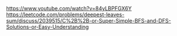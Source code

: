 https://www.youtube.com/watch?v=84yLBPFGX6Y
​
https://leetcode.com/problems/deepest-leaves-sum/discuss/2039515/C%2B%2B-or-Super-Simple-BFS-and-DFS-Solutions-or-Easy-Understanding